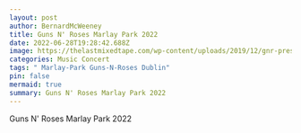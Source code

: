 ```yaml
---
layout: post
author: BernardMcWeeney
title: Guns N' Roses Marlay Park 2022
date: 2022-06-28T19:28:42.688Z
image: https://thelastmixedtape.com/wp-content/uploads/2019/12/gnr-press-image-colour.jpg
categories: Music Concert
tags: " Marlay-Park Guns-N-Roses Dublin"
pin: false
mermaid: true
summary: Guns N' Roses Marlay Park 2022
---
```

Guns N' Roses Marlay Park 2022